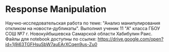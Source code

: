 # Response Manipulation
Научно-исследовательская работа по теме: "Анализ манипулирования откликом на новости-дубликаты". Выполнил ученик 11 "А" класса ГБОУ СОШ №7 г. Новокуйбышевска Самарской области Хабибулин Раис.
Файлы для notebook доступны по ссылке: https://drive.google.com/open?id=1j9i63TGFHsuSbW7auEArXCqen9us-Zu0
